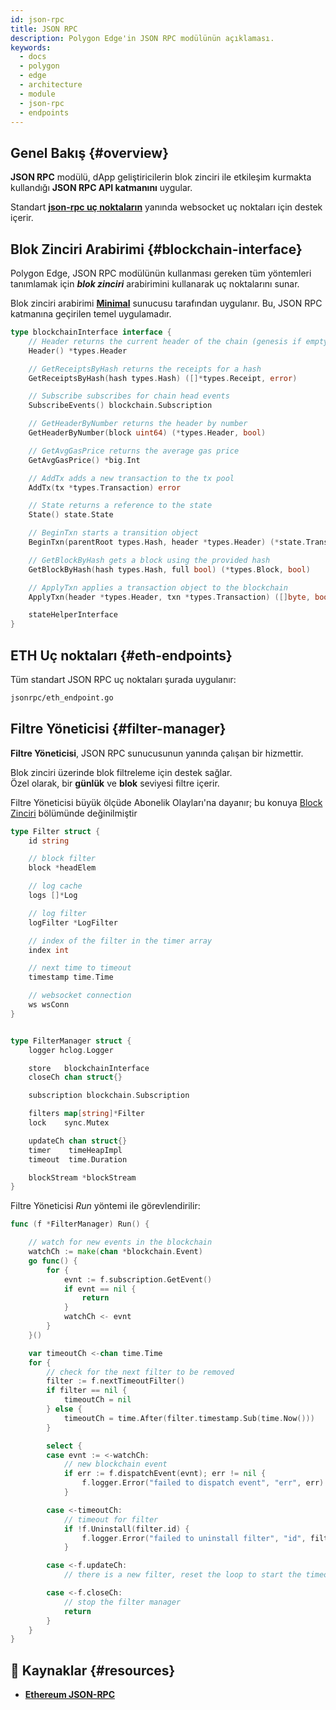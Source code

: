 ```yaml
---
id: json-rpc
title: JSON RPC
description: Polygon Edge'in JSON RPC modülünün açıklaması.
keywords:
  - docs
  - polygon
  - edge
  - architecture
  - module
  - json-rpc
  - endpoints
---
```


## Genel Bakış {#overview}

**JSON RPC** modülü, dApp geliştiricilerin blok zinciri ile etkileşim kurmakta kullandığı **JSON RPC API katmanını**
uygular.

Standart **[json-rpc uç noktaların](https://eth.wiki/json-rpc/API)** yanında websocket uç noktaları için destek
içerir.

## Blok Zinciri Arabirimi {#blockchain-interface}

Polygon Edge, JSON RPC modülünün kullanması gereken tüm yöntemleri tanımlamak için ***blok zinciri*** arabirimini kullanarak
uç noktalarını sunar.

Blok zinciri arabirimi **[Minimal](/docs/edge/architecture/modules/minimal)** sunucusu tarafından uygulanır. Bu, JSON RPC katmanına geçirilen
temel uygulamadır.

````go title="jsonrpc/blockchain.go"
type blockchainInterface interface {
	// Header returns the current header of the chain (genesis if empty)
	Header() *types.Header

	// GetReceiptsByHash returns the receipts for a hash
	GetReceiptsByHash(hash types.Hash) ([]*types.Receipt, error)

	// Subscribe subscribes for chain head events
	SubscribeEvents() blockchain.Subscription

	// GetHeaderByNumber returns the header by number
	GetHeaderByNumber(block uint64) (*types.Header, bool)

	// GetAvgGasPrice returns the average gas price
	GetAvgGasPrice() *big.Int

	// AddTx adds a new transaction to the tx pool
	AddTx(tx *types.Transaction) error

	// State returns a reference to the state
	State() state.State

	// BeginTxn starts a transition object
	BeginTxn(parentRoot types.Hash, header *types.Header) (*state.Transition, error)

	// GetBlockByHash gets a block using the provided hash
	GetBlockByHash(hash types.Hash, full bool) (*types.Block, bool)

	// ApplyTxn applies a transaction object to the blockchain
	ApplyTxn(header *types.Header, txn *types.Transaction) ([]byte, bool, error)

	stateHelperInterface
}
````

## ETH Uç noktaları {#eth-endpoints}

Tüm standart JSON RPC uç noktaları şurada uygulanır:

````bash
jsonrpc/eth_endpoint.go
````

## Filtre Yöneticisi {#filter-manager}

**Filtre Yöneticisi**, JSON RPC sunucusunun yanında çalışan bir hizmettir.

Blok zinciri üzerinde blok filtreleme için destek sağlar.<br />
Özel olarak, bir **günlük** ve **blok** seviyesi filtre içerir.

Filtre Yöneticisi büyük ölçüde Abonelik Olayları'na dayanır; bu konuya
[Block Zinciri](blockchain#blockchain-subscriptions) bölümünde değinilmiştir

````go title="jsonrpc/filter_manager.go"
type Filter struct {
	id string

	// block filter
	block *headElem

	// log cache
	logs []*Log

	// log filter
	logFilter *LogFilter

	// index of the filter in the timer array
	index int

	// next time to timeout
	timestamp time.Time

	// websocket connection
	ws wsConn
}


type FilterManager struct {
	logger hclog.Logger

	store   blockchainInterface
	closeCh chan struct{}

	subscription blockchain.Subscription

	filters map[string]*Filter
	lock    sync.Mutex

	updateCh chan struct{}
	timer    timeHeapImpl
	timeout  time.Duration

	blockStream *blockStream
}

````

Filtre Yöneticisi *Run* yöntemi ile görevlendirilir:

````go title="jsonrpc/filter_manager.go"
func (f *FilterManager) Run() {

	// watch for new events in the blockchain
	watchCh := make(chan *blockchain.Event)
	go func() {
		for {
			evnt := f.subscription.GetEvent()
			if evnt == nil {
				return
			}
			watchCh <- evnt
		}
	}()

	var timeoutCh <-chan time.Time
	for {
		// check for the next filter to be removed
		filter := f.nextTimeoutFilter()
		if filter == nil {
			timeoutCh = nil
		} else {
			timeoutCh = time.After(filter.timestamp.Sub(time.Now()))
		}

		select {
		case evnt := <-watchCh:
			// new blockchain event
			if err := f.dispatchEvent(evnt); err != nil {
				f.logger.Error("failed to dispatch event", "err", err)
			}

		case <-timeoutCh:
			// timeout for filter
			if !f.Uninstall(filter.id) {
				f.logger.Error("failed to uninstall filter", "id", filter.id)
			}

		case <-f.updateCh:
			// there is a new filter, reset the loop to start the timeout timer

		case <-f.closeCh:
			// stop the filter manager
			return
		}
	}
}
````

## 📜 Kaynaklar {#resources}
* **[Ethereum JSON-RPC](https://eth.wiki/json-rpc/API)**

